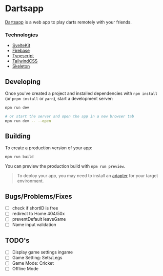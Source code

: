 # Dartsapp

[Dartsapp](https://dartsapp-ad95a.web.app/) is a web app to play darts remotely with your friends.

### Technologies

- [SvelteKit](https://kit.svelte.dev/)
- [Firebase](https://firebase.google.com/)
- [Typescript](https://www.typescriptlang.org/)
- [TailwindCSS](https://tailwindcss.com/)
- [Skeleton](https://www.skeleton.dev/)

## Developing

Once you've created a project and installed dependencies with `npm install` (or `pnpm install` or `yarn`), start a development server:

```bash
npm run dev

# or start the server and open the app in a new browser tab
npm run dev -- --open
```

## Building

To create a production version of your app:

```bash
npm run build
```

You can preview the production build with `npm run preview`.

> To deploy your app, you may need to install an [adapter](https://kit.svelte.dev/docs/adapters) for your target environment.

## Bugs/Problems/Fixes

- [ ] check if shortID is free
- [ ] redirect to Home 404/50x
- [ ] preventDefault leaveGame
- [ ] Name input validation

## TODO's

- [ ] Display game settings ingame
- [ ] Game Setting: Sets/Legs
- [ ] Game Mode: Cricket
- [ ] Offline Mode